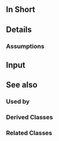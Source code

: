 ## In Short

## Details

### Assumptions

## Input

## See also

### Used by

### Derived Classes

### Related Classes